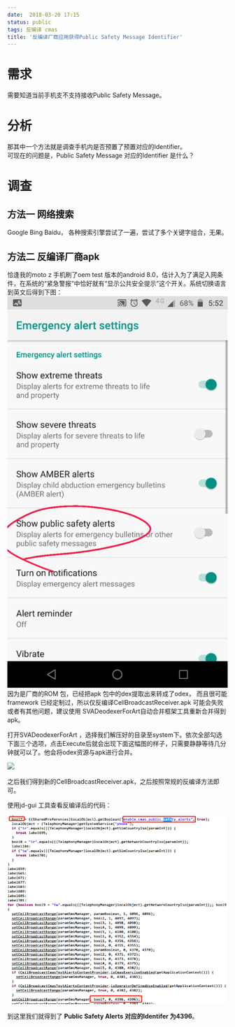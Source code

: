```yaml
---
date:  2018-03-20 17:15
status: public
tags: 反编译 cmas
title: '反编译厂商应用获得Public Safety Message Identifier'
---
```


# 需求   
需要知道当前手机支不支持接收Public Safety Message。  
  
# 分析  
那其中一个方法就是调查手机内是否预置了预置对应的Identifier。  
可现在的问题是，Public Safety Message 对应的Identifier 是什么？  
  
# 调查  
  
## 方法一 网络搜索  
Google Bing Baidu， 各种搜索引擎尝试了一遍，尝试了多个关键字组合，无果。  
  
## 方法二 反编译厂商apk  
恰逢我的moto z 手机刷了oem test 版本的android 8.0，估计入为了满足入网条件，在系统的“紧急警报”中恰好就有“显示公共安全提示”这个开关。系统切换语言到英文后得到下图：  
![](./_image/WEA_Emergency_alert_settings_en.png)
因为是厂商的ROM 包，已经把apk 包中的dex提取出来转成了odex， 而且很可能framework 已经定制过，所以仅反编译CellBroadcastReceiver.apk 可能会失败或者有其他问题，建议使用 SVADeodexerForArt自动合并框架工具重新合并得到apk。   
  
打开SVADeodexerForArt ，选择我们解压好的目录至system下。依次全部勾选下面三个选项，点击Execute后就会出现下面这幅图的样子，只需要静静等待几分钟就可以了。他会将odex资源与apk进行合并。   
  
![](http://upload-images.jianshu.io/upload\_images/1110736-25aea0aefc55bae8.png?imageMogr2/auto-orient/strip%7CimageView2/2/w/1240)  
  
之后我们得到新的CellBroadcastReceiver.apk，之后按照常规的反编译方法即可。  
  
使用jd-gui 工具查看反编译后的代码：  
  
![](./_image/WEA_decompile_cellbroadcast_apk.png)
  
到这里我们就得到了 **Public Safety Alerts 对应的Identifer 为4396**。